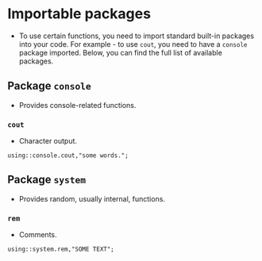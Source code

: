 # Importable packages
- To use certain functions, you need to import standard built-in packages into your code. For example - to use `cout`, you need to have a `console` package imported. Below, you can find the full list of available packages.

## Package `console`
- Provides console-related functions.

### `cout`
- Character output.

```pawn
using::console.cout,"some words.";
```

## Package `system`
- Provides random, usually internal, functions.

### `rem`
- Comments.
```pawn
using::system.rem,"SOME TEXT";
```
